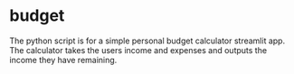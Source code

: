# budget

The python script is for a simple personal budget calculator streamlit app. The calculator takes the users income and expenses and outputs the income they have remaining.
